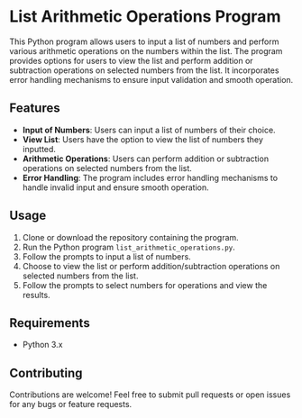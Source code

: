 # List Arithmetic Operations Program

This Python program allows users to input a list of numbers and perform various arithmetic operations on the numbers within the list. The program provides options for users to view the list and perform addition or subtraction operations on selected numbers from the list. It incorporates error handling mechanisms to ensure input validation and smooth operation.

## Features

- **Input of Numbers**: Users can input a list of numbers of their choice.
- **View List**: Users have the option to view the list of numbers they inputted.
- **Arithmetic Operations**: Users can perform addition or subtraction operations on selected numbers from the list.
- **Error Handling**: The program includes error handling mechanisms to handle invalid input and ensure smooth operation.

## Usage

1. Clone or download the repository containing the program.
2. Run the Python program `list_arithmetic_operations.py`.
3. Follow the prompts to input a list of numbers.
4. Choose to view the list or perform addition/subtraction operations on selected numbers from the list.
5. Follow the prompts to select numbers for operations and view the results.

## Requirements

- Python 3.x

## Contributing

Contributions are welcome! Feel free to submit pull requests or open issues for any bugs or feature requests.
